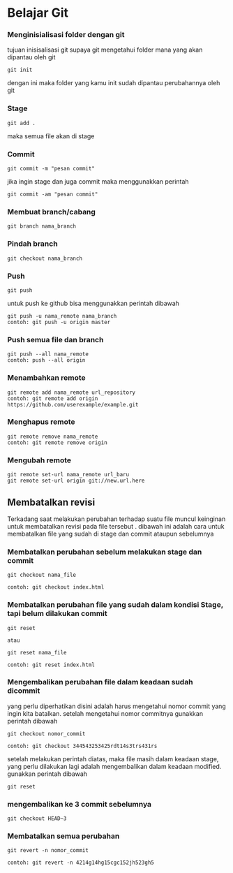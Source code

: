 # Belajar Git

### Menginisialisasi folder dengan git

tujuan inisisalisasi git supaya git mengetahui folder mana yang akan dipantau oleh git

```
git init
```

dengan ini maka folder yang kamu init sudah dipantau perubahannya oleh git

### Stage

```
git add .
```

maka semua file akan di stage

### Commit

```
git commit -m "pesan commit"
```

jika ingin stage dan juga commit maka menggunakkan perintah

```
git commit -am "pesan commit"
```

### Membuat branch/cabang

```
git branch nama_branch
```

### Pindah branch

```
git checkout nama_branch
```

### Push

```
git push
```

untuk push ke github bisa menggunakkan perintah dibawah

```
git push -u nama_remote nama_branch
contoh: git push -u origin master
```

### Push semua file dan branch

```
git push --all nama_remote
contoh: push --all origin
```

### Menambahkan remote

```
git remote add nama_remote url_repository
contoh: git remote add origin https://github.com/userexample/example.git
```

### Menghapus remote

```
git remote remove nama_remote
contoh: git remote remove origin
```

### Mengubah remote

```
git remote set-url nama_remote url_baru
git remote set-url origin git://new.url.here
```

## Membatalkan revisi

Terkadang saat melakukan perubahan terhadap suatu file muncul keinginan untuk membatalkan revisi pada file tersebut . dibawah ini adalah cara untuk membatalkan file yang sudah di stage dan commit ataupun sebelumnya

### Membatalkan perubahan sebelum melakukan stage dan commit

```
git checkout nama_file

contoh: git checkout index.html
```

### Membatalkan perubahan file yang sudah dalam kondisi Stage, tapi belum dilakukan commit

```
git reset

atau

git reset nama_file

contoh: git reset index.html
```

### Mengembalikan perubahan file dalam keadaan sudah dicommit

yang perlu diperhatikan disini adalah harus mengetahui nomor commit yang ingin kita batalkan. setelah mengetahui nomor commitnya gunakkan perintah dibawah

```
git checkout nomor_commit

contoh: git checkout 344543253425rdt14s3trs431rs
```

setelah melakukan perintah diatas, maka file masih dalam keadaan stage, yang perlu dilakukan lagi adalah mengembalikan dalam keadaan modified. gunakkan perintah dibawah

```
git reset
```

### mengembalikan ke 3 commit sebelumnya

```
git checkout HEAD~3
```

### Membatalkan semua perubahan

```
git revert -n nomor_commit

contoh: git revert -n 4214g14hg15cgc152jh523gh5
```

